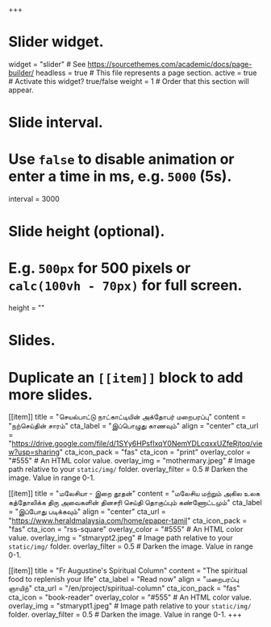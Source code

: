 +++
# Slider widget.
widget = "slider"  # See https://sourcethemes.com/academic/docs/page-builder/
headless = true  # This file represents a page section.
active = true  # Activate this widget? true/false
weight = 1  # Order that this section will appear.

# Slide interval.
# Use `false` to disable animation or enter a time in ms, e.g. `5000` (5s).
interval = 3000

# Slide height (optional).
# E.g. `500px` for 500 pixels or `calc(100vh - 70px)` for full screen.
height = ""

# Slides.
# Duplicate an `[[item]]` block to add more slides.
[[item]]
  title = "செயல்பாட்டு நாட்காட்டியின் அக்தோபர் மறைபரப்பு"
  content = "நற்செய்தின் சாரம்"
  cta_label = "இப்பொழுது காணவும்"
  align = "center"
  cta_url = "https://drive.google.com/file/d/1SYy6HPsfIxqY0NemYDLcqxxUZfeRjtoq/view?usp=sharing"
  cta_icon_pack = "fas"
  cta_icon = "print"
  overlay_color = "#555"  # An HTML color value.
  overlay_img = "mothermary.jpeg"  # Image path relative to your `static/img/` folder.
  overlay_filter = 0.5  # Darken the image. Value in range 0-1.

[[item]]
  title = "மலேசியா - இறை தூதன்"
  content = "மலேசிய மற்றும் அகில உலக கத்தோலிக்க திரு அவைகளின் தினசரி செய்தி தொகுப்பும் கண்ணோட்டமும்"
  cta_label = "இப்போது படிக்கவும்"
  align = "center"
  cta_url = "https://www.heraldmalaysia.com/home/epaper-tamil"
  cta_icon_pack = "fas"
  cta_icon = "rss-square"
  overlay_color = "#555"  # An HTML color value.
  overlay_img = "stmarypt2.jpeg"  # Image path relative to your `static/img/` folder.
  overlay_filter = 0.5  # Darken the image. Value in range 0-1.

[[item]]
  title = "Fr Augustine's Spiritual Column"
  content = "The spiritual food to replenish your life"
  cta_label = "Read now"
  align = "மறைபரப்பு ஞாயிற்"
  cta_url = "/en/project/spiritual-column"
  cta_icon_pack = "fas"
  cta_icon = "book-reader"
  overlay_color = "#555"  # An HTML color value.
  overlay_img = "stmarypt1.jpeg"  # Image path relative to your `static/img/` folder.
  overlay_filter = 0.5  # Darken the image. Value in range 0-1.
+++
